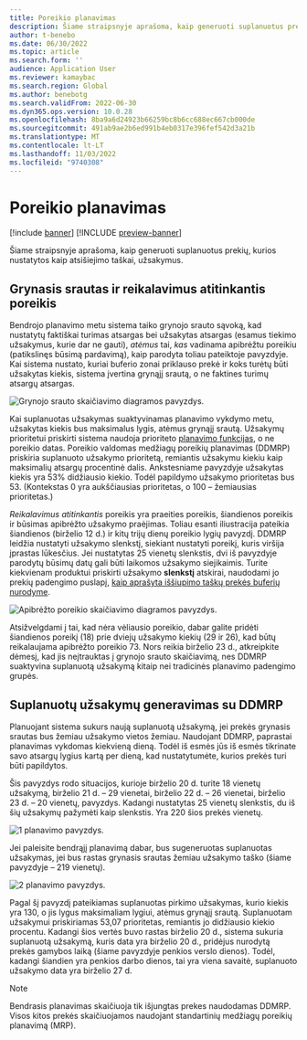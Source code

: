 ```yaml
---
title: Poreikio planavimas
description: Šiame straipsnyje aprašoma, kaip generuoti suplanuotus prekių, kurios nustatytos kaip atsišiejimo taškai, užsakymus.
author: t-benebo
ms.date: 06/30/2022
ms.topic: article
ms.search.form: ''
audience: Application User
ms.reviewer: kamaybac
ms.search.region: Global
ms.author: benebotg
ms.search.validFrom: 2022-06-30
ms.dyn365.ops.version: 10.0.28
ms.openlocfilehash: 8ba9a6d24923b66259bc8b6cc688ec667cb000de
ms.sourcegitcommit: 491ab9ae2b6ed991b4eb0317e396fef542d3a21b
ms.translationtype: MT
ms.contentlocale: lt-LT
ms.lasthandoff: 11/03/2022
ms.locfileid: "9740308"
---
```

# <a name="demand-driven-planning"></a>Poreikio planavimas

[!include [banner](../../includes/banner.md)]
[!INCLUDE [preview-banner](../../includes/preview-banner.md)]
<!-- KFM: Preview until further notice -->

Šiame straipsnyje aprašoma, kaip generuoti suplanuotus prekių, kurios nustatytos kaip atsišiejimo taškai, užsakymus.

## <a name="net-flow-and-qualified-demand"></a>Grynasis srautas ir reikalavimus atitinkantis poreikis

Bendrojo planavimo metu sistema taiko grynojo srauto sąvoką, kad nustatytų faktiškai turimas atsargas bei užsakytas atsargas (esamus tiekimo užsakymus, kurie dar ne gauti), *atėmus* tai, *kas* vadinama apibrėžtu poreikiu (patikslinęs būsimą pardavimą), kaip parodyta toliau pateiktoje pavyzdyje. Kai sistema nustato, kuriai buferio zonai priklauso prekė ir koks turėtų būti užsakytas kiekis, sistema įvertina grynąjį srautą, o ne faktines turimų atsargų atsargas.

![Grynojo srauto skaičiavimo diagramos pavyzdys.](media/ddmrp-net-flow-example.png "Grynojo srauto skaičiavimo diagramos pavyzdys")

Kai suplanuotas užsakymas suaktyvinamas planavimo vykdymo metu, užsakytas kiekis bus maksimalus lygis, atėmus grynąjį srautą. Užsakymų prioritetui priskirti sistema naudoja prioriteto [planavimo funkcijas](priority-based-planning.md), o ne poreikio datas. Poreikio valdomas medžiagų poreikių planavimas (DDMRP) priskiria suplanuoto užsakymo prioritetą, remiantis užsakymu kiekiu kaip maksimalių atsargų procentinė dalis. Ankstesniame pavyzdyje užsakytas kiekis yra 53% didžiausio kiekio. Todėl papildymo užsakymo prioritetas bus 53. (Kontekstas 0 yra aukščiausias prioritetas, o 100 – žemiausias prioritetas.)

*Reikalavimus atitinkantis* poreikis yra praeities poreikis, šiandienos poreikis ir būsimas apibrėžto užsakymo praėjimas. Toliau esanti iliustracija pateikia šiandienos (birželio 12 d.) ir kitų trijų dienų poreikio lygių pavyzdį. DDMRP leidžia nustatyti užsakymo slenkstį, siekiant nustatyti poreikį, kuris viršija įprastas lūkesčius. Jei nustatytas 25 vienetų slenkstis, dvi iš pavyzdyje parodytų būsimų datų gali būti laikomos užsakymo siejikaimis. Turite kiekvienam produktui priskirti užsakymo **slenkstį** atskirai, naudodami jo prekių padengimo puslapį, [kaip aprašyta iššiupimo taškų prekės buferių nurodyme](ddmrp-buffer-profile-and-levels.md#set-up-buffers).

![Apibrėžto poreikio skaičiavimo diagramos pavyzdys.](media/ddmrp-net-qualified-demand-example.png "Apibrėžto poreikio skaičiavimo diagramos pavyzdys")

Atsižvelgdami į tai, kad nėra vėliausio poreikio, dabar galite pridėti šiandienos poreikį (18) prie dviejų užsakymo kiekių (29 ir 26), kad būtų reikalaujama apibrėžto poreikio 73. Nors reikia birželio 23 d., atkreipkite dėmesį, kad jis neįtrauktas į grynojo srauto skaičiavimą, nes DDMRP suaktyvina suplanuotą užsakymą kitaip nei tradicinės planavimo padengimo grupės.

## <a name="generating-planned-orders-with-ddmrp"></a>Suplanuotų užsakymų generavimas su DDMRP

Planuojant sistema sukurs naują suplanuotą užsakymą, jei prekės grynasis srautas bus žemiau užsakymo vietos žemiau. Naudojant DDMRP, paprastai planavimas vykdomas kiekvieną dieną. Todėl iš esmės jūs iš esmės tikrinate savo atsargų lygius kartą per dieną, kad nustatytumėte, kurios prekės turi būti papildytos.

Šis pavyzdys rodo situacijos, kurioje birželio 20 d. turite 18 vienetų užsakymą, birželio 21 d. – 29 vienetai, birželio 22 d. – 26 vienetai, birželio 23 d. – 20 vienetų, pavyzdys. Kadangi nustatytas 25 vienetų slenkstis, du iš šių užsakymų pažymėti kaip slenkstis. Yra 220 šios prekės vienetų.

![1 planavimo pavyzdys.](media/ddmrp-planning-example-1.png "1 planavimo pavyzdys")

Jei paleisite bendrąjį planavimą dabar, bus sugeneruotas suplanuotas užsakymas, jei bus rastas grynasis srautas žemiau užsakymo taško (šiame pavyzdyje – 219 vienetų).

![2 planavimo pavyzdys.](media/ddmrp-planning-example-2.png "2 planavimo pavyzdys")

Pagal šį pavyzdį pateikiamas suplanuotas pirkimo užsakymas, kurio kiekis yra 130, o jis lygus maksimaliam lygiui, atėmus grynąjį srautą. Suplanuotam užsakymui priskiriamas 53,07 prioritetas, remiantis jo didžiausio kiekio procentu. Kadangi šios vertės buvo rastas birželio 20 d., sistema sukuria suplanuotą užsakymą, kuris data yra birželio 20 d., pridėjus nurodytą prekės gamybos laiką (šiame pavyzdyje penkios verslo dienos). Todėl, kadangi šiandien yra penkios darbo dienos, tai yra viena savaitė, suplanuoto užsakymo data yra birželio 27 d.

> [!NOTE]
> Bendrasis planavimas skaičiuoja tik išjungtas prekes naudodamas DDMRP. Visos kitos prekės skaičiuojamos naudojant standartinių medžiagų poreikių planavimą (MRP).
